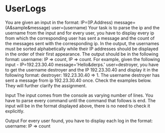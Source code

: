 # UserLogs

You are given an input in the format:
IP=(IP.Address) message=(A&sample&message) user=(username)
Your task is to parse the ip and the username from the input and for every user, you have to display every ip from which the corresponding user has sent a message and the count of the messages sent with the corresponding ip. In the output, the usernames must be sorted alphabetically while their IP addresses should be displayed in the order of their first appearance. The output should be in the following format:
username: 
IP => count, IP => count.
For example, given the following input - IP=192.23.30.40 message='Hello&derps.' user=destroyer, you have to get the username destroyer and the IP 192.23.30.40 and display it in the following format:
destroyer: 
192.23.30.40 => 1.
The username destroyer has sent a message from ip 192.23.30.40 once.
Check the examples below. They will further clarify the assignment.

Input
The input comes from the console as varying number of lines. You have to parse every command until the command that follows is end. The input will be in the format displayed above, there is no need to check it explicitly.

Output
For every user found, you have to display each log in the format:
username: 
IP => count

